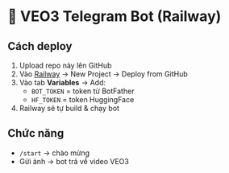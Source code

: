 # 🚀 VEO3 Telegram Bot (Railway)

## Cách deploy
1. Upload repo này lên GitHub
2. Vào [Railway](https://railway.app) → New Project → Deploy from GitHub
3. Vào tab **Variables** → Add:
   - `BOT_TOKEN` = token từ BotFather
   - `HF_TOKEN` = token HuggingFace
4. Railway sẽ tự build & chạy bot

## Chức năng
- `/start` → chào mừng
- Gửi ảnh → bot trả về video VEO3
